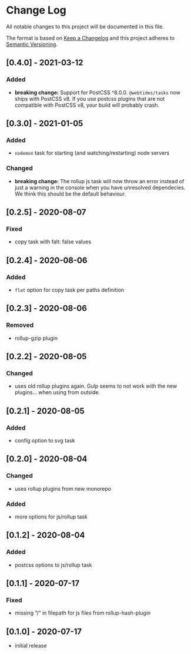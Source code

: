 # Change Log

All notable changes to this project will be documented in this file.

The format is based on [Keep a Changelog](http://keepachangelog.com/) and this project adheres to [Semantic Versioning](http://semver.org/).

<!--
   PRs should document their user-visible changes (if any) in the
   Unreleased section, uncommenting the header as necessary.
-->

<!-- ## Unreleased -->
<!-- ### Added -->
<!-- ### Changed -->
<!-- ### Removed -->
<!-- ### Fixed -->

## [0.4.0] - 2021-03-12

### Added

-   **breaking change:** Support for PostCSS ^8.0.0. `@webtides/tasks` now ships with PostCSS v8. If you use postcss plugins that are not compatible with PostCSS v8, your build will probably crash.

## [0.3.0] - 2021-01-05

### Added

-   `nodemon` task for starting (and watching/restarting) node servers

### Changed

-   **breaking change:** The rollup js task will now throw an error instead of just a warning in the console when you have unresolved dependecies. We think this should be the default behaviour.

## [0.2.5] - 2020-08-07

### Fixed

-   copy task with falt: false values

## [0.2.4] - 2020-08-06

### Added

-   `flat` option for copy task per paths definition

## [0.2.3] - 2020-08-06

### Removed

-   rollup-gzip plugin

## [0.2.2] - 2020-08-05

### Changed

-   uses old rollup plugins again. Gulp seems to not work with the new plugins… when using from outside.

## [0.2.1] - 2020-08-05

### Added

-   config option to svg task

## [0.2.0] - 2020-08-04

### Changed

-   uses rollup plugins from new monorepo

### Added

-   more options for js/rollup task

## [0.1.2] - 2020-08-04

### Added

-   postcss options to js/rollup task

## [0.1.1] - 2020-07-17

### Fixed

-   missing “/“ in filepath for js files from rollup-hash-plugin

## [0.1.0] - 2020-07-17

-   initial release
